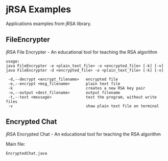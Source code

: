 # jRSA Examples
Applications examples from jRSA library.

## FileEncrypter
jRSA File Encrypter - An educational tool for teaching the RSA algorithm

```
usage:
java FileEncrypter -e <plain_text_file> -o <encrypted_file> [-k] [-v]
java FileEncrypter -d <encrypted_file> -o <plain_text_file> [-k] [-v]

 -d,--decrypt <encrypt_filename>   encrypted file
 -e,--encrypt <msg_filename>       plain text file
 -k                                creates a new RSA key pair
 -o,--output <dest_filename>       output filename
 -t,--test <message>               test the program, without write files
 -v                                show plain text file on terminal
```

## Encrypted Chat
jRSA Encrypted Chat - An educational tool for teaching the RSA algorithm

Main file: 
```
EncryptedChat.java
```

